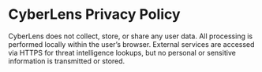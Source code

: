 # CyberLens Privacy Policy

CyberLens does not collect, store, or share any user data. All processing is performed locally within the user’s browser. External services are accessed via HTTPS for threat intelligence lookups, but no personal or sensitive information is transmitted or stored.

